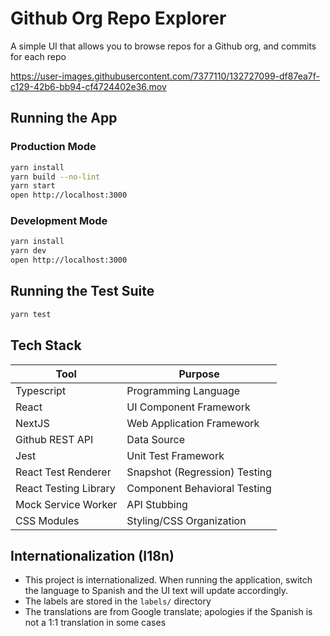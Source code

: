 # Github Org Repo Explorer

A simple UI that allows you to browse repos for a Github org, and commits for each repo



https://user-images.githubusercontent.com/7377110/132727099-df87ea7f-c129-42b6-bb94-cf4724402e36.mov



## Running the App

### Production Mode

```bash
yarn install
yarn build --no-lint
yarn start
open http://localhost:3000
```

### Development Mode

```bash
yarn install
yarn dev
open http://localhost:3000
```

## Running the Test Suite

```bash
yarn test
```

## Tech Stack

| Tool                  | Purpose                       |
| --------------------- | ----------------------------- |
| Typescript            | Programming Language          |
| React                 | UI Component Framework        |
| NextJS                | Web Application Framework     |
| Github REST API       | Data Source                   |
| Jest                  | Unit Test Framework           |
| React Test Renderer   | Snapshot (Regression) Testing |
| React Testing Library | Component Behavioral Testing  |
| Mock Service Worker   | API Stubbing                  |
| CSS Modules           | Styling/CSS Organization      |

## Internationalization (I18n)

- This project is internationalized. When running the application, switch the language to Spanish and the UI text will update accordingly.
- The labels are stored in the `labels/` directory
- The translations are from Google translate; apologies if the Spanish is not a 1:1 translation in some cases
